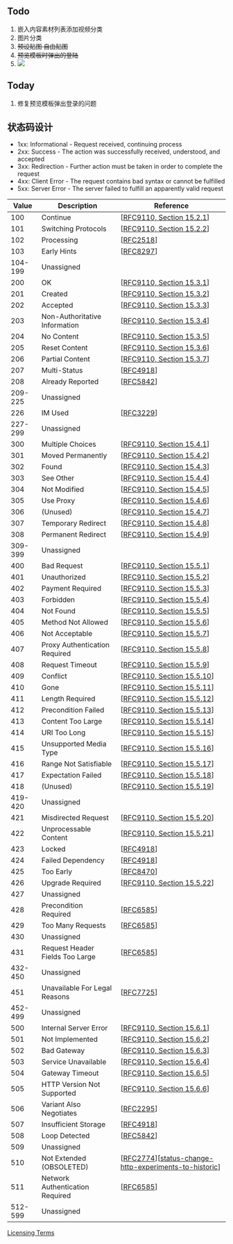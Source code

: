 ## Todo

1. 嵌入内容素材列表添加视频分类
2. 图片分类
3. ~~预设贴图 自由贴图~~
4. ~~预览模板时弹出的登陆~~
5. ![](Pasted%20image%2020240307105412.png)

## Today

1. 修复预览模板弹出登录的问题

## 状态码设计

- 1xx: Informational - Request received, continuing process
- 2xx: Success - The action was successfully received, understood, and accepted
- 3xx: Redirection - Further action must be taken in order to complete the request
- 4xx: Client Error - The request contains bad syntax or cannot be fulfilled
- 5xx: Server Error - The server failed to fulfill an apparently valid request

| Value | Description | Reference |
| --- | --- | --- |
| 100 | Continue | \[[RFC9110, Section 15.2.1](https://www.iana.org/go/rfc9110)\] |
| 101 | Switching Protocols | \[[RFC9110, Section 15.2.2](https://www.iana.org/go/rfc9110)\] |
| 102 | Processing | \[[RFC2518](https://www.iana.org/go/rfc2518)\] |
| 103 | Early Hints | \[[RFC8297](https://www.iana.org/go/rfc8297)\] |
| 104-199 | Unassigned |     |
| 200 | OK  | \[[RFC9110, Section 15.3.1](https://www.iana.org/go/rfc9110)\] |
| 201 | Created | \[[RFC9110, Section 15.3.2](https://www.iana.org/go/rfc9110)\] |
| 202 | Accepted | \[[RFC9110, Section 15.3.3](https://www.iana.org/go/rfc9110)\] |
| 203 | Non-Authoritative Information | \[[RFC9110, Section 15.3.4](https://www.iana.org/go/rfc9110)\] |
| 204 | No Content | \[[RFC9110, Section 15.3.5](https://www.iana.org/go/rfc9110)\] |
| 205 | Reset Content | \[[RFC9110, Section 15.3.6](https://www.iana.org/go/rfc9110)\] |
| 206 | Partial Content | \[[RFC9110, Section 15.3.7](https://www.iana.org/go/rfc9110)\] |
| 207 | Multi-Status | \[[RFC4918](https://www.iana.org/go/rfc4918)\] |
| 208 | Already Reported | \[[RFC5842](https://www.iana.org/go/rfc5842)\] |
| 209-225 | Unassigned |     |
| 226 | IM Used | \[[RFC3229](https://www.iana.org/go/rfc3229)\] |
| 227-299 | Unassigned |     |
| 300 | Multiple Choices | \[[RFC9110, Section 15.4.1](https://www.iana.org/go/rfc9110)\] |
| 301 | Moved Permanently | \[[RFC9110, Section 15.4.2](https://www.iana.org/go/rfc9110)\] |
| 302 | Found | \[[RFC9110, Section 15.4.3](https://www.iana.org/go/rfc9110)\] |
| 303 | See Other | \[[RFC9110, Section 15.4.4](https://www.iana.org/go/rfc9110)\] |
| 304 | Not Modified | \[[RFC9110, Section 15.4.5](https://www.iana.org/go/rfc9110)\] |
| 305 | Use Proxy | \[[RFC9110, Section 15.4.6](https://www.iana.org/go/rfc9110)\] |
| 306 | (Unused) | \[[RFC9110, Section 15.4.7](https://www.iana.org/go/rfc9110)\] |
| 307 | Temporary Redirect | \[[RFC9110, Section 15.4.8](https://www.iana.org/go/rfc9110)\] |
| 308 | Permanent Redirect | \[[RFC9110, Section 15.4.9](https://www.iana.org/go/rfc9110)\] |
| 309-399 | Unassigned |     |
| 400 | Bad Request | \[[RFC9110, Section 15.5.1](https://www.iana.org/go/rfc9110)\] |
| 401 | Unauthorized | \[[RFC9110, Section 15.5.2](https://www.iana.org/go/rfc9110)\] |
| 402 | Payment Required | \[[RFC9110, Section 15.5.3](https://www.iana.org/go/rfc9110)\] |
| 403 | Forbidden | \[[RFC9110, Section 15.5.4](https://www.iana.org/go/rfc9110)\] |
| 404 | Not Found | \[[RFC9110, Section 15.5.5](https://www.iana.org/go/rfc9110)\] |
| 405 | Method Not Allowed | \[[RFC9110, Section 15.5.6](https://www.iana.org/go/rfc9110)\] |
| 406 | Not Acceptable | \[[RFC9110, Section 15.5.7](https://www.iana.org/go/rfc9110)\] |
| 407 | Proxy Authentication Required | \[[RFC9110, Section 15.5.8](https://www.iana.org/go/rfc9110)\] |
| 408 | Request Timeout | \[[RFC9110, Section 15.5.9](https://www.iana.org/go/rfc9110)\] |
| 409 | Conflict | \[[RFC9110, Section 15.5.10](https://www.iana.org/go/rfc9110)\] |
| 410 | Gone | \[[RFC9110, Section 15.5.11](https://www.iana.org/go/rfc9110)\] |
| 411 | Length Required | \[[RFC9110, Section 15.5.12](https://www.iana.org/go/rfc9110)\] |
| 412 | Precondition Failed | \[[RFC9110, Section 15.5.13](https://www.iana.org/go/rfc9110)\] |
| 413 | Content Too Large | \[[RFC9110, Section 15.5.14](https://www.iana.org/go/rfc9110)\] |
| 414 | URI Too Long | \[[RFC9110, Section 15.5.15](https://www.iana.org/go/rfc9110)\] |
| 415 | Unsupported Media Type | \[[RFC9110, Section 15.5.16](https://www.iana.org/go/rfc9110)\] |
| 416 | Range Not Satisfiable | \[[RFC9110, Section 15.5.17](https://www.iana.org/go/rfc9110)\] |
| 417 | Expectation Failed | \[[RFC9110, Section 15.5.18](https://www.iana.org/go/rfc9110)\] |
| 418 | (Unused) | \[[RFC9110, Section 15.5.19](https://www.iana.org/go/rfc9110)\] |
| 419-420 | Unassigned |     |
| 421 | Misdirected Request | \[[RFC9110, Section 15.5.20](https://www.iana.org/go/rfc9110)\] |
| 422 | Unprocessable Content | \[[RFC9110, Section 15.5.21](https://www.iana.org/go/rfc9110)\] |
| 423 | Locked | \[[RFC4918](https://www.iana.org/go/rfc4918)\] |
| 424 | Failed Dependency | \[[RFC4918](https://www.iana.org/go/rfc4918)\] |
| 425 | Too Early | \[[RFC8470](https://www.iana.org/go/rfc8470)\] |
| 426 | Upgrade Required | \[[RFC9110, Section 15.5.22](https://www.iana.org/go/rfc9110)\] |
| 427 | Unassigned |     |
| 428 | Precondition Required | \[[RFC6585](https://www.iana.org/go/rfc6585)\] |
| 429 | Too Many Requests | \[[RFC6585](https://www.iana.org/go/rfc6585)\] |
| 430 | Unassigned |     |
| 431 | Request Header Fields Too Large | \[[RFC6585](https://www.iana.org/go/rfc6585)\] |
| 432-450 | Unassigned |     |
| 451 | Unavailable For Legal Reasons | \[[RFC7725](https://www.iana.org/go/rfc7725)\] |
| 452-499 | Unassigned |     |
| 500 | Internal Server Error | \[[RFC9110, Section 15.6.1](https://www.iana.org/go/rfc9110)\] |
| 501 | Not Implemented | \[[RFC9110, Section 15.6.2](https://www.iana.org/go/rfc9110)\] |
| 502 | Bad Gateway | \[[RFC9110, Section 15.6.3](https://www.iana.org/go/rfc9110)\] |
| 503 | Service Unavailable | \[[RFC9110, Section 15.6.4](https://www.iana.org/go/rfc9110)\] |
| 504 | Gateway Timeout | \[[RFC9110, Section 15.6.5](https://www.iana.org/go/rfc9110)\] |
| 505 | HTTP Version Not Supported | \[[RFC9110, Section 15.6.6](https://www.iana.org/go/rfc9110)\] |
| 506 | Variant Also Negotiates | \[[RFC2295](https://www.iana.org/go/rfc2295)\] |
| 507 | Insufficient Storage | \[[RFC4918](https://www.iana.org/go/rfc4918)\] |
| 508 | Loop Detected | \[[RFC5842](https://www.iana.org/go/rfc5842)\] |
| 509 | Unassigned |     |
| 510 | Not Extended (OBSOLETED) | \[[RFC2774](https://www.iana.org/go/rfc2774)\]\[[status-change-http-experiments-to-historic](https://datatracker.ietf.org/doc/status-change-http-experiments-to-historic)\] |
| 511 | Network Authentication Required | \[[RFC6585](https://www.iana.org/go/rfc6585)\] |
| 512-599 | Unassigned |     |

[Licensing Terms](https://www.iana.org/help/licensing-terms)